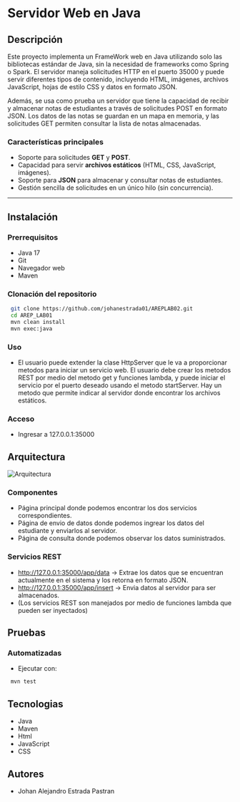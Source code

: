 # Servidor Web en Java

## Descripción

Este proyecto implementa un FrameWork web en Java utilizando solo las bibliotecas estándar de Java, sin la necesidad de frameworks como Spring o Spark. El servidor maneja solicitudes HTTP en el puerto 35000 y puede servir diferentes tipos de contenido, incluyendo HTML, imágenes, archivos JavaScript, hojas de estilo CSS y datos en formato JSON. 

Además, se usa como prueba un servidor que tiene la capacidad de recibir y almacenar notas de estudiantes a través de solicitudes POST en formato JSON. Los datos de las notas se guardan en un mapa en memoria, y las solicitudes GET permiten consultar la lista de notas almacenadas.

### Características principales

- Soporte para solicitudes **GET** y **POST**.
- Capacidad para servir **archivos estáticos** (HTML, CSS, JavaScript, imágenes).
- Soporte para **JSON** para almacenar y consultar notas de estudiantes.
- Gestión sencilla de solicitudes en un único hilo (sin concurrencia).


---

## Instalación

### Prerrequisitos
- Java 17
- Git
- Navegador web
- Maven

### Clonación del repositorio
```sh
 git clone https://github.com/johanestrada01/AREPLAB02.git
 cd AREP_LAB01
 mvn clean install
 mvn exec:java
```

### Uso
- El usuario puede extender la clase HttpServer que le va a proporcionar metodos para iniciar un servicio web. El usuario debe crear los metodos REST por medio del metodo get y funciones lambda, y puede iniciar el servicio por el puerto deseado usando el metodo startServer. Hay un metodo que permite indicar al servidor donde encontrar los archivos estáticos.

### Acceso
- Ingresar a 127.0.0.1:35000

## Arquitectura
![Arquitectura](https://www.cablenaranja.com/wp-content/uploads/2021/08/Introduccion-Al-HTML-CableNaranja-1.png)

### Componentes

- Página principal donde podemos encontrar los dos servicios correspondientes.
- Página de envio de datos donde podemos ingrear los datos del estudiante y enviarlos al servidor.
- Página de consulta donde podemos observar los datos suministrados.

### Servicios REST

- http://127.0.0.1:35000/app/data -> Extrae los datos que se encuentran actualmente en el sistema y los retorna en formato JSON.
- http://127.0.0.1:35000/app/insert -> Envia datos al servidor para ser almacenados.
- (Los servicios REST son manejados por medio de funciones lambda que pueden ser inyectados)

## Pruebas

### Automatizadas
- Ejecutar con:
```sh
 mvn test
```
## Tecnologias
- Java
- Maven
- Html
- JavaScript
- CSS

## Autores
- Johan Alejandro Estrada Pastran
